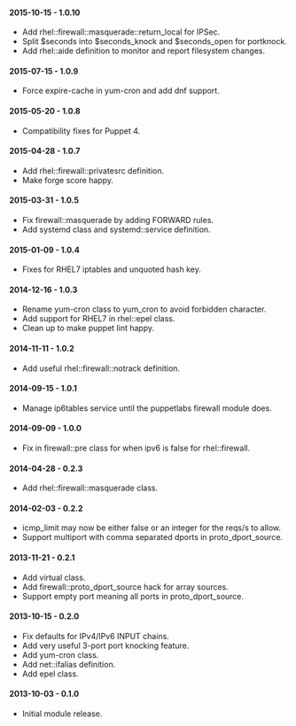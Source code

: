 #### 2015-10-15 - 1.0.10
* Add rhel::firewall::masquerade::return_local for IPSec.
* Split $seconds into $seconds_knock and $seconds_open for portknock.
* Add rhel::aide definition to monitor and report filesystem changes.

#### 2015-07-15 - 1.0.9
* Force expire-cache in yum-cron and add dnf support.

#### 2015-05-20 - 1.0.8
* Compatibility fixes for Puppet 4.

#### 2015-04-28 - 1.0.7
* Add rhel::firewall::privatesrc definition.
* Make forge score happy.

#### 2015-03-31 - 1.0.5
* Fix firewall::masquerade by adding FORWARD rules.
* Add systemd class and systemd::service definition.

#### 2015-01-09 - 1.0.4
* Fixes for RHEL7 iptables and unquoted hash key.

#### 2014-12-16 - 1.0.3
* Rename yum-cron class to yum_cron to avoid forbidden character.
* Add support for RHEL7 in rhel::epel class.
* Clean up to make puppet lint happy.

#### 2014-11-11 - 1.0.2
* Add useful rhel::firewall::notrack definition.

#### 2014-09-15 - 1.0.1
* Manage ip6tables service until the puppetlabs firewall module does.

#### 2014-09-09 - 1.0.0
* Fix in firewall::pre class for when ipv6 is false for rhel::firewall.

#### 2014-04-28 - 0.2.3
* Add rhel::firewall::masquerade class.

#### 2014-02-03 - 0.2.2
* icmp_limit may now be either false or an integer for the reqs/s to allow.
* Support multiport with comma separated dports in proto_dport_source.

#### 2013-11-21 - 0.2.1
* Add virtual class.
* Add firewall::proto_dport_source hack for array sources.
* Support empty port meaning all ports in proto_dport_source.

#### 2013-10-15 - 0.2.0
* Fix defaults for IPv4/IPv6 INPUT chains.
* Add very useful 3-port port knocking feature.
* Add yum-cron class.
* Add net::ifalias definition.
* Add epel class.

#### 2013-10-03 - 0.1.0
* Initial module release.

